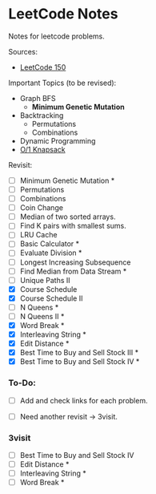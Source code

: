 # LeetCode Notes

Notes for leetcode problems.

Sources:

- [LeetCode 150](https://leetcode.com/studyplan/top-interview-150/)

Important Topics (to be revised):

- Graph BFS
  - **Minimum Genetic Mutation**
- Backtracking
  - Permutations
  - Combinations
- Dynamic Programming
- [O/1 Knapsack](https://www.geeksforgeeks.org/0-1-knapsack-problem-dp-10/)

Revisit:

- [ ] Minimum Genetic Mutation \*
- [ ] Permutations
- [ ] Combinations
- [ ] Coin Change
- [ ] Median of two sorted arrays.
- [ ] Find K pairs with smallest sums.
- [ ] LRU Cache
- [ ] Basic Calculator \*
- [ ] Evaluate Division \*
- [ ] Longest Increasing Subsequence
- [ ] Find Median from Data Stream \*
- [ ] Unique Paths II
- [X] Course Schedule
- [X] Course Schedule II
- [ ] N Queens \*
- [ ] N Queens II \*
- [X] Word Break \*
- [X] Interleaving String \*
- [X] Edit Distance \*
- [x] Best Time to Buy and Sell Stock III \*
- [x] Best Time to Buy and Sell Stock IV \*

### To-Do: 

- [ ] Add and check links for each problem.
- [ ] Need another revisit -> 3visit.


### 3visit

- [ ] Best Time to Buy and Sell Stock IV
- [ ] Edit Distance \*
- [ ] Interleaving String \*
- [ ] Word Break \*
